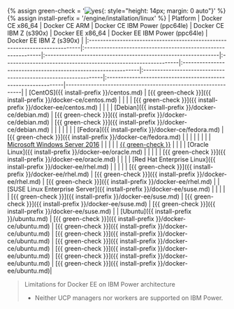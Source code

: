 {% assign green-check = '![yes](/docs-korean-docker/engine/installation/images/green-check.svg){: style="height: 14px; margin: 0 auto"}' %}
{% assign install-prefix = '/engine/installation/linux' %}
| Platform                                                                   | Docker CE x86_64                                              | Docker CE ARM                                                 | Docker CE IBM Power (ppc64le)                                 | Docker CE IBM Z (s390x)                                       | Docker EE x86_64                                               | Docker EE IBM Power (ppc64le)                                       | Docker EE IBM Z (s390x)                                |
|:---------------------------------------------------------------------------|:--------------------------------------------------------------|:--------------------------------------------------------------|:--------------------------------------------------------------|:--------------------------------------------------------------|:---------------------------------------------------------------|:--------------------------------------------------------------|--------------------------------------------------------------|
| [CentOS]({{ install-prefix }}/centos.md)                                   | [{{ green-check }}]({{ install-prefix }}/docker-ce/centos.md) |                                                               |                                                               |                                                               | [{{ green-check }}]({{ install-prefix }}/docker-ee/centos.md)  |                                                               |                                                              |
| [Debian]({{ install-prefix }}/docker-ce/debian.md)                         | [{{ green-check }}]({{ install-prefix }}/docker-ce/debian.md) | [{{ green-check }}]({{ install-prefix }}/docker-ce/debian.md) |                                                               |                                                               |                                                                |                                                               |                                                              |
| [Fedora]({{ install-prefix }}/docker-ce/fedora.md)                         | [{{ green-check }}]({{ install-prefix }}/docker-ce/fedora.md) |                                                               |                                                               |                                                               |                                                                |                                                               |                                                              |
| [Microsoft Windows Server 2016](/engine/installation/windows/docker-ee.md) |                                                               |                                                               |                                                               |                                                               | [{{ green-check }}](/engine/installation/windows/docker-ee.md) |                                                               |                                                              |
| [Oracle Linux]({{ install-prefix }}/docker-ee/oracle.md)                   |                                                               |                                                               |                                                               |                                                               | [{{ green-check }}]({{ install-prefix }}/docker-ee/oracle.md)  |                                                               |                                                              |
| [Red Hat Enterprise Linux]({{ install-prefix }}/docker-ee/rhel.md)         |                                                               |                                                               |                                                               |                                                               | [{{ green-check }}]({{ install-prefix }}/docker-ee/rhel.md)    | [{{ green-check }}]({{ install-prefix }}/docker-ee/rhel.md)   | [{{ green-check }}]({{ install-prefix }}/docker-ee/rhel.md)  |
| [SUSE Linux Enterprise Server]({{ install-prefix }}/docker-ee/suse.md)     |                                                               |                                                               |                                                               |                                                               | [{{ green-check }}]({{ install-prefix }}/docker-ee/suse.md)    | [{{ green-check }}]({{ install-prefix }}/docker-ee/suse.md)   | [{{ green-check }}]({{ install-prefix }}/docker-ee/suse.md)  |
| [Ubuntu]({{ install-prefix }}/ubuntu.md)                                   | [{{ green-check }}]({{ install-prefix }}/docker-ce/ubuntu.md) | [{{ green-check }}]({{ install-prefix }}/docker-ce/ubuntu.md) | [{{ green-check }}]({{ install-prefix }}/docker-ce/ubuntu.md) | [{{ green-check }}]({{ install-prefix }}/docker-ce/ubuntu.md) | [{{ green-check }}]({{ install-prefix }}/docker-ee/ubuntu.md)  | [{{ green-check }}]({{ install-prefix }}/docker-ee/ubuntu.md) | [{{ green-check }}]({{ install-prefix }}/docker-ee/ubuntu.md)|

> Limitations for Docker EE on IBM Power architecture
>
> - Neither UCP managers nor workers are supported on IBM Power.
